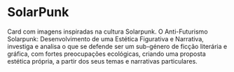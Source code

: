 # SolarPunk
Card com imagens inspiradas na cultura Solarpunk.
O Anti-Futurismo Solarpunk: Desenvolvimento de uma Estética Figurativa e Narrativa, investiga e analisa o que se defende ser um sub-género de ficção literária e gráfica, com fortes preocupações ecológicas, criando uma proposta estética própria, a partir dos seus temas e narrativas particulares.

